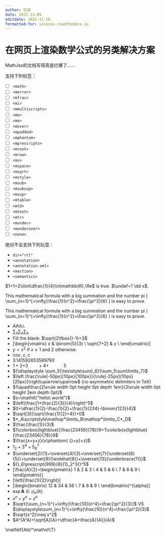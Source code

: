 ```yaml
---
author: 松鼠
date: 2022-11-09
editdate: 2022-11-28
formatted-for: salenzo.readthedocs.io
---
```


# 在网页上渲染数学公式的另类解决方案

MathJax的文档写得真是烂爆了……

支持下列标签：

- [ ] `<math>`
- [ ] `<merror>`
- [ ] `<mfrac>`
- [ ] `<mi>`
- [ ] `<mmultiscripts>`
- [ ] `<mn>`
- [ ] `<mo>`
- [ ] `<mover>`
- [ ] `<mpadded>`
- [ ] `<mphantom>`
- [ ] `<mprescripts>`
- [ ] `<mroot>`
- [ ] `<mrow>`
- [ ] `<ms>`
- [ ] `<mspace>`
- [ ] `<msqrt>`
- [ ] `<mstyle>`
- [ ] `<msub>`
- [ ] `<msubsup>`
- [ ] `<msup>`
- [ ] `<mtable>`
- [ ] `<mtd>`
- [ ] `<mtext>`
- [ ] `<mtr>`
- [ ] `<munder>`
- [ ] `<munderover>`
- [ ] `<none>`

绝对不会支持下列玩意：

- `dir="rtl"`
- `<annotation>`
- `<annotation-xml>`
- `<maction>`
- `<semantics>`

$1+1=2\iiiint\dfrac{1}{4}\in\mathbb{R},\Re$ is true. $\undef=1 \dd x$.

This mathematical formula with a big summation and the number pi \[
  \sum_{n=1}^{+\infty}\frac{1}{n^2}=\frac{\pi^2}{6}
\] is easy to prove.

This mathematical formula with a big summation and the number pi \(
  \sum_{n=1}^{+\infty}\frac{1}{n^2}=\frac{\pi^2}{6}
\) is easy to prove.

- $A\mathrm{A}\mathfrak{A}\mathbb{A}$
- $\sum_A{\displaystyle\sum\nolimits_A}\sum_{\textstyle A}$
- Fill the blank: $\sqrt{2\fbox{}-1}=3$
- \[\begin{vmatrix}
    x & \binom{5}{3} \\
    \sqrt{7+2} & y \\
  \end{vmatrix}\]
- $y=x^2\text{ if }x\ge1\text{ and }2\text{ otherwise.}$
- $\cos, c, \mathrm{c}$
- $3.141592653589793$
- $1+2\mathord{+}3\qquad+4+\hspace{3em}5$
- ${\displaystyle \sum_5{\textstyle\sum}_6}{\sum_5\sum\limits_7}$
- $\left.\frac{\rule[-50px]{10px}{100px}}{\rule[-25px]{10px}{25px}}\right\uparrow\uparrow$ (no asymmetric delimiters in TeX)
- $1\quad\frac{2\vrule width 0pt height 0pt depth 1em}{3\vrule width 0pt height 2em depth 0pt}$
- $s=\mathtt{"hello\ world"}$
- $\left(\frac{1+\frac{2}{3}}{4}\right)^5$
- $0+\dfrac{1}{2}-\frac{1}{2}+\frac{1}{234}-\binom{123}{4}$
- $\sqrt[3]{\sqrt{\frac{1}{2}+4}}+0$
- $*_A\scriptstyle\mathop*\limits_B\mathop*\limits_C*_D$
- $\frac{\frac{1}}{3}$
- $1\colorbox{lightblue}{\frac{23456}{78}}9+1\colorbox{lightblue}{\frac{23456}{78}}9$
- $\frac{x+y+z}{x\phantom{ {}+y}+z}$
- $1_2+3^4+5_6^7$
- $\underset{2}{1}+\overset{4}{3}+\overset{7}{\underset{6}{5}}+\underset{9}{\widehat{8}}+\overset{13}{\underbrace{11}}$
- ${}_6\prescript{999}{8}{1}_2^3{}^5$
- \[\frac{A}{2}=\begin{pmatrix}
    1 & 2 & 3 \\
    4 & 5 & 6 \\
    7 & 8 & 9 \\
  \end{pmatrix}\]
- \[\left\{\frac{1}{2}\right\}\]
- \[\begin{bmatrix}
    12 & 34 & 56 \\
    7 & 8 & 9 \\
  \end{bmatrix}^{\alpha}\]
- $\exp\mathbf{A}\in\mathfrak{gl}_n(\mathbb{R})$
- $x^n+y^n=z^n$
- $\sqrt{\sum_{n=1}^{+\infty}\frac{10}{n^4}=\frac{\pi^2}{3}}$ VS $\displaystyle\sum_{n=1}^{+\infty}\frac{10}{n^4}=\frac{\pi^2}{3}$
- $\sqrt{x^2}\neq x^2$
- $A^{A^A}+\sqrt[A]{A}+\dfrac{A+\frac{A}{A}}{A}$

\mathbf{Ab}^\mathsf{T}
